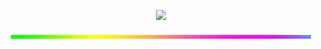 <p align="center">
  <img src="https://miro.medium.com/max/1600/1*kiAtJzGH6tcKnILUKJenvA.gif" />
  </p>
<p align="center">
  <img src="https://raw.githubusercontent.com/Bennitenni111/Bennitenni111/main/rainbowline.gif" />
</p>

